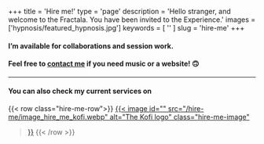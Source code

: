 +++
title = 'Hire me!'
type = 'page'
description = 'Hello stranger, and welcome to the Fractala. You have been invited to the Experience.'
images = ['hypnosis/featured_hypnosis.jpg']
keywords = [ '' ]
slug = 'hire-me'
+++

#### I’m available for collaborations and session work.
#### Feel free to **[contact me](https://www.lucamancini.com/contacts/)** if you need music or a website! 🙃

---

#### You can also check my current services on

{{< row class="hire-me-row">}}
<a href="https://ko-fi.com/luca_mancini_drummer/commissions" target="_blank" rel="noopener noreferrer">
{{< image
id=""
src="/hire-me/image_hire_me_kofi.webp"
alt="The Kofi logo"
class="hire-me-image"
>}}</a>
{{< /row >}}

